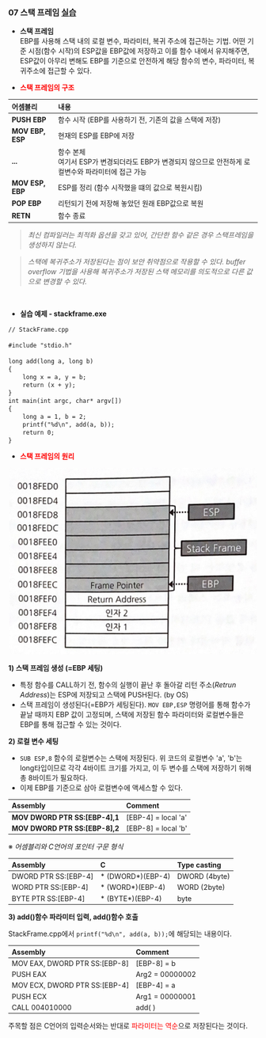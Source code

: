 ### **07 스택 프레임 [실습](https://waeandway.tistory.com/entry/%EB%A6%AC%EB%B2%84%EC%8B%B1%ED%95%B5%EC%8B%AC%EC%9B%90%EB%A6%AC-%EC%8A%A4%ED%83%9D%ED%94%84%EB%A0%88%EC%9E%84-%EB%B6%84%EC%84%9D?category=1057355)**

- **스택 프레임** <br>
EBP를 사용해 스택 내의 로컬 변수, 파라미터, 복귀 주소에 접근하는 기법. 어떤 기준 시점(함수 시작)의 ESP값을 EBP값에 저장하고 이를 함수 내에서 유지해주면, ESP값이 아무리 변해도 EBP를 기준으로 안전하게 해당 함수의 변수, 파라미터, 복귀주소에 접근할 수 있다.

- <span style="color:red"> **스택 프레임의 구조** </span>  <br>

어셈블리|내용
:---|:---
**PUSH EBP**|함수 시작 (EBP를 사용하기 전, 기존의 값을 스택에 저장)
**MOV EBP, ESP**|현재의 ESP를 EBP에 저장
**...**|함수 본체 <br> 여기서 ESP가 변경되더라도 EBP가 변경되지 않으므로 안전하게 로컬변수와 파라미터에  접근 가능
**MOV ESP, EBP**|ESP를 정리 (함수 시작했을 떄의 값으로 복원시킴)
**POP EBP**|리턴되기 전에 저장해 놓았던 원래 EBP값으로 복원
**RETN**|함수 종료


<span style="color:gray">

> *최신 컴파일러는 최적화 옵션을 갖고 있어, 간단한 함수 같은 경우 스택프레임을 생성하지 않는다.*

> *스택에 복귀주소가 저장된다는 점이 보안 취약점으로 작용할 수 있다. buffer overflow 기법을 사용해 복귀주소가 저장된 스택 메모리를 의도적으로 다른 값으로 변경할 수 있다.*

</span>
<br>

- **실습 예제 - stackframe.exe**

```
// StackFrame.cpp

#include "stdio.h"

long add(long a, long b)
{
	long x = a, y = b;
	return (x + y);
}
int main(int argc, char* argv[])
{
	long a = 1, b = 2;
	printf("%d\n", add(a, b));
	return 0;
}
```

- <span style="color:red"> **스택 프레임의 원리** </span>  <br>

<div style="text-align:center">
<img src="../../../img/Stackframe.png" width="500">
</div>

**1) 스택 프레임 생성 (=EBP 세팅)**

- 특정 함수를 CALL하기 전, 함수의 실행이 끝난 후 돌아갈 리턴 주소(*Retrun Address*)는 ESP에 저장되고 스택에 PUSH된다. (by OS)
- 스택 프레임이 생성된다(=EBP가 세팅된다). `MOV EBP,ESP` 명령어를 통해 함수가 끝날 때까지 EBP 값이 고정되며, 스택에 저장된 함수 파라미터와 로컬변수들은 EBP를 통해 접근할 수 있는 것이다.

**2) 로컬 변수 세팅**

- `SUB ESP,8` 함수의 로컬변수는 스택에 저장된다. 위 코드의 로컬변수 'a', 'b'는 long타입이므로 각각 4바이트 크기를 가지고, 이 두 변수를 스택에 저장하기 위해 총 8바이트가 필요하다. 
- 이제 EBP를 기준으로 삼아 로컬변수에 액세스할 수 있다.

Assembly|Comment
:---|:---
**MOV DWORD PTR SS:[EBP-4],1**|[EBP-4] = local 'a'
**MOV DWORD PTR SS:[EBP-8],2**|[EBP-8] = local 'b'


※ *어셈블리와 C언어의 포인터 구문 형식*

Assembly|C|Type casting
:---|:---|:---
DWORD PTR SS:[EBP-4]|* (DWORD*)(EBP-4)|DWORD (4byte)
WORD PTR SS:[EBP-4]|* (WORD*)(EBP-4)|WORD (2byte)
BYTE PTR SS:[EBP-4]|* (BYTE*)(EBP-4)|byte

**3) add()함수 파라미터 입력, add()함수 호출**

StackFrame.cpp에서 `printf("%d\n", add(a, b));`에 해당되는 내용이다.

Assembly|Comment
:---|:---
MOV EAX, DWORD PTR SS:[EBP-8]|[EBP-8] = b
PUSH EAX|Arg2 = 00000002
MOV ECX, DWORD PTR SS:[EBP-4]|[EBP-4] = a
PUSH ECX|Arg1 = 00000001
CALL 004010000|add( )

주목할 점은 C언어의 입력순서와는 반대로 <span style="color:red">파라미터는 역순</span>으로 저장된다는 것이다.